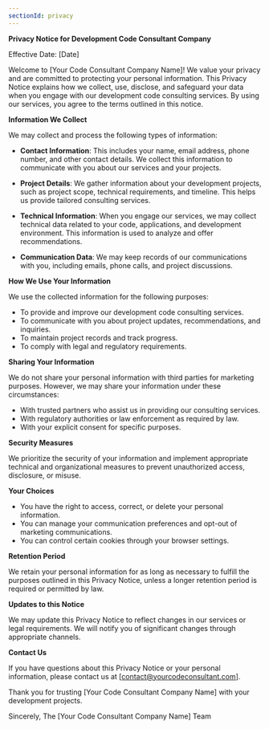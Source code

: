 ```yaml
---
sectionId: privacy
---
```


**Privacy Notice for Development Code Consultant Company**

Effective Date: [Date]

Welcome to [Your Code Consultant Company Name]! We value your privacy and are committed to protecting your personal information. This Privacy Notice explains how we collect, use, disclose, and safeguard your data when you engage with our development code consulting services. By using our services, you agree to the terms outlined in this notice.

**Information We Collect**

We may collect and process the following types of information:

- **Contact Information**: This includes your name, email address, phone number, and other contact details. We collect this information to communicate with you about our services and your projects.

- **Project Details**: We gather information about your development projects, such as project scope, technical requirements, and timeline. This helps us provide tailored consulting services.

- **Technical Information**: When you engage our services, we may collect technical data related to your code, applications, and development environment. This information is used to analyze and offer recommendations.

- **Communication Data**: We may keep records of our communications with you, including emails, phone calls, and project discussions.

**How We Use Your Information**

We use the collected information for the following purposes:

- To provide and improve our development code consulting services.
- To communicate with you about project updates, recommendations, and inquiries.
- To maintain project records and track progress.
- To comply with legal and regulatory requirements.

**Sharing Your Information**

We do not share your personal information with third parties for marketing purposes. However, we may share your information under these circumstances:

- With trusted partners who assist us in providing our consulting services.
- With regulatory authorities or law enforcement as required by law.
- With your explicit consent for specific purposes.

**Security Measures**

We prioritize the security of your information and implement appropriate technical and organizational measures to prevent unauthorized access, disclosure, or misuse.

**Your Choices**

- You have the right to access, correct, or delete your personal information.
- You can manage your communication preferences and opt-out of marketing communications.
- You can control certain cookies through your browser settings.

**Retention Period**

We retain your personal information for as long as necessary to fulfill the purposes outlined in this Privacy Notice, unless a longer retention period is required or permitted by law.

**Updates to this Notice**

We may update this Privacy Notice to reflect changes in our services or legal requirements. We will notify you of significant changes through appropriate channels.

**Contact Us**

If you have questions about this Privacy Notice or your personal information, please contact us at [contact@yourcodeconsultant.com].

Thank you for trusting [Your Code Consultant Company Name] with your development projects.

Sincerely,
The [Your Code Consultant Company Name] Team
